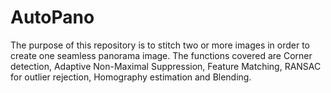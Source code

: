 # AutoPano
The purpose of this repository is to stitch two or more images in order to create one seamless panorama image. The functions covered are Corner detection, Adaptive Non-Maximal Suppression, Feature Matching, RANSAC for outlier rejection,  Homography estimation and Blending.
